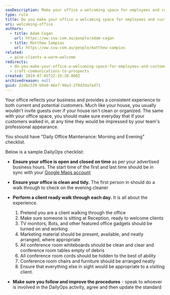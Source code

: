 ```yaml
---
seoDescription: Make your office a welcoming space for employees and customers by maintaining a clean and organized environment, ensuring timely opening and closing of your business hours, and providing a seamless client experience.
type: rule
title: Do you make your office a welcoming space for employees and customers?
uri: welcoming-office
authors:
  - title: Adam Cogan
    url: https://ww.ssw.com.au/people/adam-cogan
  - title: Matthew Sampias
    url: https://ww.ssw.com.au/people/matthew-sampias
related:
  - give-clients-a-warm-welcome
redirects:
  - do-you-make-your-office-a-welcoming-space-for-employees-and-customers
  - craft-communications-to-prospects
created: 2019-07-05T22:15:20.000Z
archivedreason: null
guid: 22dbc529-b9a9-46e7-90a3-2f0d3da7ad71
---
```


Your office reflects your business and provides a consistent experience to both current and potential customers. Much like your house, you usually wouldn't invite guests over if your house isn't clean or organized. The same with your office space, you should make sure everyday that if your customers walked in, at any time they would be impressed by your team's professional appearance.

You should have "Daily Office Maintenance: Morning and Evening" checklist.

Below is a sample DailyOps checklist:

<!--endintro-->

- **Ensure your office is open and closed on time** as per your advertised business hours. The start time of the first and last time should be in sync with your [Google Maps account](https://maps.google.com)
- **Ensure your office is clean and tidy.** The first person in should do a walk through to check on the evening cleaner
- **Perform a client ready walk through each day.** It is all about the experience.

  1. Pretend you are a client walking through the office
  2. Make sure someone is sitting at Reception, ready to welcome clients
  3. TV monitors, Bots, and other featured office gadgets should be turned on and working
  4. Marketing material should be present, available, and neatly arranged, where appropriate
  5. All conference room whiteboards should be clean and clear and conference room tables empty of debris
  6. All conference room cords should be hidden to the best of ability
  7. Conference room chairs and furniture should be arranged neatly
  8. Ensure that everything else in sight would be appropriate to a visiting client.

- **Make sure you follow and improve the procedures** - speak to whoever is involved in the DailyOps activity, agree and then update the standard
